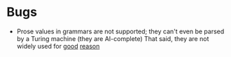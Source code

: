 Bugs
====

* Prose values in grammars are not supported; they can't even be parsed by a Turing machine (they are AI-complete)
  That said, they are not widely used for [good](http://www.rfc-editor.org/errata_search.php?eid=2033) [reason](http://www.rfc-editor.org/errata_search.php?eid=2846)